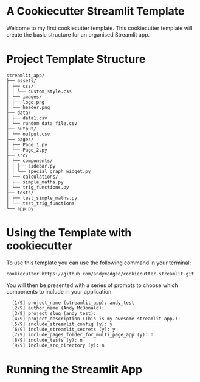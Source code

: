 # A Cookiecutter Streamlit Template
Welcome to my first cookiecutter template.
This cookiecutter template will create the basic structure for an organised Streamlit app.

# Project Template Structure

```
streamlit_app/
├── assets/
│ ├── css/
│ │ └── custom_style.css
│ └── images/
│ ├── logo.png
│ └── header.png
├── data/
│ ├── data1.csv
│ └── random_data_file.csv
├── output/
│ └── output.csv
├── pages/
│ ├── Page_1.py
│ └── Page_2.py
├── src/
│ ├── components/
│ │ ├── sidebar.py
│ │ └── special_graph_widget.py
│ └── calculations/
│ ├── simple_maths.py
│ └── trig_functions.py
├── tests/
│ ├── test_simple_maths.py
│ └── test_trig_functions
└── app.py
```

# Using the Template with cookiecutter
To use this template you can use the following command in your terminal:

```
cookiecutter https://github.com/andymcdgeo/cookiecutter-streamlit.git
```

You will then be presented with a series of prompts to choose which components to include in your application.

```
  [1/9] project_name (streamlit_app): andy_test
  [2/9] author_name (Andy McDonald): 
  [3/9] project_slug (andy_test): 
  [4/9] project_description (This is my awesome streamlit app.): 
  [5/9] include_streamlit_config (y): y
  [6/9] include_streamlit_secrets (y): y
  [7/9] include_pages_folder_for_multi_page_app (y): n
  [8/9] include_tests (y): n
  [9/9] include_src_directory (y): n
```

# Running the Streamlit App
